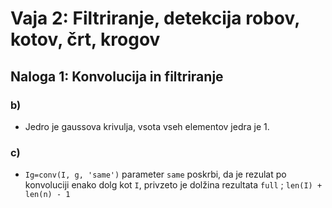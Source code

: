 # Vaja 2: Filtriranje, detekcija robov, kotov, črt, krogov

## Naloga 1: Konvolucija in filtriranje

### b)

- Jedro je gaussova krivulja, vsota vseh elementov jedra je 1.

### c)

- `Ig=conv(I, g, 'same')` parameter `same` poskrbi, da je rezulat po konvoluciji enako dolg kot `I`,  privzeto je dolžina rezultata `full` ; `len(I) + len(n) - 1`

